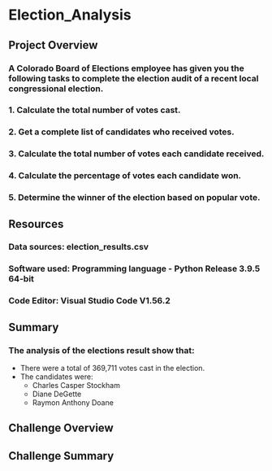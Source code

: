 # Election_Analysis

## Project Overview

### A Colorado Board of Elections employee has given you the following tasks to complete the election audit of a recent local congressional election.

### 1. Calculate the total number of votes cast.
### 2. Get a complete list of candidates who received votes.
### 3. Calculate the total number of votes each candidate received.
### 4. Calculate the percentage of votes each candidate won.
### 5. Determine the winner of the election based on popular vote.

##
## Resources
### Data sources: election_results.csv
### Software used: Programming language - Python Release 3.9.5 64-bit
###                Code Editor: Visual Studio Code V1.56.2


##
## Summary
### The analysis of the elections result show that:

- There were a total of 369,711 votes cast in the election.
- The candidates were:
     - Charles Casper Stockham
     - Diane DeGette
     - Raymon Anthony Doane



## Challenge Overview



## Challenge Summary

